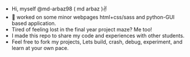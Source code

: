 -  Hi, myself @md-arbaz98 ( md arbaz )✌️
- 🍂 worked on some minor webpages html+css/sass and python-GUI based application.
- Tired of feeling lost in the final year project maze? Me too!
- I made this repo to share my code and experiences with other students.
- Feel free to fork my projects, Lets build, crash, debug, experiment, and learn at your own pace.

<!---
md-arbaz98/md-arbaz98 is a ✨ special ✨ repository because its `README.md` (this file) appears on your GitHub profile.
You can click the Preview link to take a look at your changes.
--->

